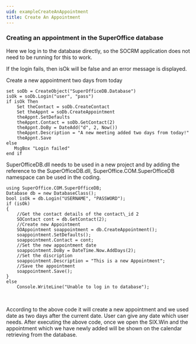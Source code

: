 ```yaml
---
uid: exampleCreateAnAppointment
title: Create An Appointment
---
```


### Creating an appointment in the SuperOffice database

Here we log in to the database directly, so the SOCRM application does not need to be running for this to work.

If the login fails, then isOk will be false and an error message is displayed.

Create a new appointment two days from today

```
set soDb = CreateObject("SuperOfficeDB.Database")
isOk = soDb.Login("user", "pass")
if isOk Then 
    Set theContact = soDb.CreateContact
    Set theAppnt = soDb.CreateAppointment
    theAppnt.SetDefaults
    theAppnt.Contact = soDb.GetContact(2)
    theAppnt.DoBy = DateAdd("d", 2, Now())
    theAppnt.Description = "A new meeting added two days from today!"
    theAppnt.Save
else
   MsgBox "Login failed"
end if
```

SuperOfficeDB.dll needs to be used in a new project and by adding the reference to the SuperOfficeDB.dll, SuperOffice.COM.SuperOfficeDB namespace can be used in the coding.

```
using SuperOffice.COM.SuperOfficeDB;
Database db = new DatabaseClass();
bool isOk = db.Login("USERNAME", "PASSWORD");
if (isOk)
{ 
    //Get the contact details of the contact\_id 2
    SOContact cont = db.GetContact(2);
    //Create new Appointment
    SOAppointment soappointment = db.CreateAppointment();
    soappointment.SetDefaults();
    soappointment.Contact = cont;
    //Set the new appointment date
    soappointment.DoBy = DateTime.Now.AddDays(2);
    //Set the discription
    soappointment.Description = "This is a new Appointment";
    //Save the appointment
    soappointment.Save();
}
else
    Console.WriteLine("Unable to log in to database");
```

 

According to the above code it will create a new appointment and we used date as two days after the current date. User can give any date which user needs.
After executing the above code, once we open the SIX.Win and the appointment which we have newly added will be shown on the calendar retrieving from the database.